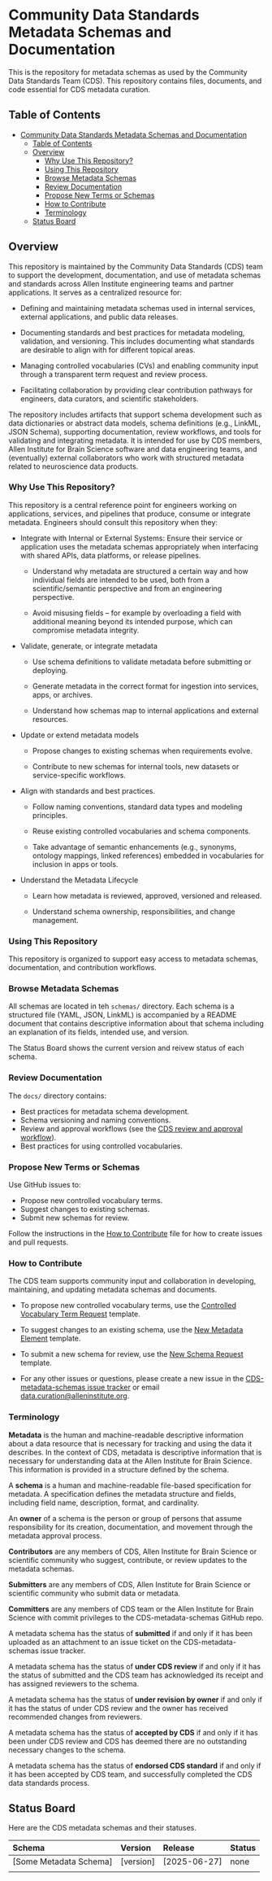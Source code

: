 # Community Data Standards Metadata Schemas and Documentation

This is the repository for metadata schemas as used by the Community Data Standards Team (CDS). This repository contains files, documents, and code essential for CDS metadata curation.

## Table of Contents

- [Community Data Standards Metadata Schemas and Documentation](#community-data-standards-metadata-schemas-and-documentation)
  - [Table of Contents](#table-of-contents)
  - [Overview](#overview)
    - [Why Use This Repository?](#why-use-this-repository)
    - [Using This Repository](#using-this-repository)
    - [Browse Metadata Schemas](#browse-metadata-schemas)
    - [Review Documentation](#review-documentation)
    - [Propose New Terms or Schemas](#propose-new-terms-or-schemas)
    - [How to Contribute](#how-to-contribute)
    - [Terminology](#terminology)
  - [Status Board](#status-board)

## Overview

This repository is maintained by the Community Data Standards (CDS) team to support the development, documentation, and use of metadata schemas and standards across Allen Institute engineering teams and partner applications. It serves as a centralized resource for:
  
- Defining and maintaining metadata schemas used in internal services, external applications, and public data releases.
  
- Documenting standards and best practices for metadata modeling, validation, and versioning. This includes documenting what standards are desirable to align with for different topical areas.
  
- Managing controlled vocabularies (CVs) and enabling community input through a transparent term request and review process.
  
- Facilitating collaboration by providing clear contribution pathways for engineers, data curators, and scientific stakeholders.

The repository includes artifacts that support schema development such as data dictionaries or abstract data models, schema definitions (e.g., LinkML, JSON Schema), supporting documentation, review workflows, and tools for validating and integrating metadata. It is intended for use by CDS members, Allen Institute for Brain Science software and data engineering teams, and (eventually) external collaborators who work with structured metadata related to neuroscience data products.

### Why Use This Repository?

This repository is a central reference point for engineers working on applications, services, and pipelines that produce, consume or integrate metadata. Engineers should consult this repository when they:
  
- Integrate with Internal or External Systems:  Ensure their service or application uses the metadata schemas appropriately when interfacing with shared APIs, data platforms, or release pipelines.  

  - Understand why metadata are structured a certain way and how individual fields are intended to be used, both from a scientific/semantic perspective and from an engineering perspective.

  - Avoid misusing fields – for example by overloading a field with additional meaning beyond its intended purpose, which can compromise metadata integrity.
  
- Validate, generate, or integrate metadata

  - Use schema definitions to validate metadata before submitting or deploying.

  - Generate metadata in the correct format for ingestion into services, apps, or archives.

  - Understand how schemas map to internal applications and external resources.
  
- Update or extend metadata models

  - Propose changes to existing schemas when requirements evolve.

  - Contribute to new schemas for internal tools, new datasets or service-specific workflows.
  
- Align with standards and best practices.

  - Follow naming conventions, standard data types and modeling principles.

  - Reuse existing controlled vocabularies and schema components.

  - Take advantage of semantic enhancements (e.g., synonyms, ontology mappings, linked references) embedded in vocabularies for inclusion in apps or tools.
  
- Understand the Metadata Lifecycle

  - Learn how metadata is reviewed, approved, versioned and released.

  - Understand schema ownership, responsibilities, and change management.

### Using This Repository

This repository is organized to support easy access to metadata schemas, documentation, and contribution workflows.  

### Browse Metadata Schemas

All schemas are located in teh `schemas/` directory. Each schema is a structured file (YAML, JSON, LinkML) is accompanied by a README document that contains descriptive information about that schema including an explanation of its fields, intended use, and version.

The Status Board shows the current version and reivew status of each schema.

### Review Documentation

The `docs/` directory contains:

- Best practices for metadata schema development.
- Schema versioning and naming conventions.
- Review and approval workflows (see the [CDS review and approval workflow](https://alleninstitute.atlassian.net/wiki/x/E4DNJw)).
- Best practices for using controlled vocabularies.

### Propose New Terms or Schemas

Use GitHub issues to:

- Propose new controlled vocabulary terms.
- Suggest changes to existing schemas.
- Submit new schemas for review.

Follow the instructions in the [How to Contribute](https://github.com/AllenInstitute/CDS-metadata-schemas/blob/300725patch1/README.md#L71) file for how to create issues and pull requests.

### How to Contribute

The CDS team supports community input and collaboration in developing, maintaining, and updating metadata schemas and documents.

- To propose new controlled vocabulary terms, use the [Controlled Vocabulary Term Request](https://github.com/AllenInstitute/CDS-metadata-schemas/issues) template.

- To suggest changes to an existing schema, use the [New Metadata Element](https://github.com/AllenInstitute/CDS-metadata-schemas/issues) template.

- To submit a new schema for review, use the [New Schema Request](https://github.com/AllenInstitute/CDS-metadata-schemas/issues) template.

- For any other issues or questions, please create a new issue in the [CDS-metadata-schemas issue tracker](https://github.com/AllenInstitute/CDS-metadata-schemas/issues/new) or email [data.curation@alleninstitute.org](data.curation@alleninstitute.org).

### Terminology

**Metadata** is the human and machine-readable descriptive information about a data resource that is necessary for tracking and using the data it describes. In the context of CDS, metadata is descriptive information that is necessary for understanding data at the Allen Institute for Brain Science. This information is provided in a structure defined by the schema.

A **schema** is a human and machine-readable file-based specification for metadata. A specification defines the metadata structure and fields, including field name, description, format, and cardinality.

An **owner** of a schema is the person or group of persons that assume responsibility for its creation, documentation, and movement through the metadata approval process.

**Contributors** are any members of CDS, Allen Institute for Brain Science or scientific community who suggest, contribute, or review updates to the metadata schemas.

**Submitters** are any members of CDS, Allen Institute for Brain Science or scientific community who submit data or metadata.

**Committers** are any members of CDS team or the Allen Institute for Brain Science with commit privileges to the CDS-metadata-schemas GitHub repo.

A metadata schema has the status of **submitted** if and only if it has been uploaded as an attachment to an issue ticket on the CDS-metadata-schemas issue tracker.

A metadata schema has the status of **under CDS review** if and only if it has the status of submitted and the CDS team has acknowledged its receipt and has assigned reviewers to the schema.

A metadata schema has the status of **under revision by owner** if and only if it has the status of under CDS review and the owner has received recommended changes from reviewers.

A metadata schema has the status of **accepted by CDS** if and only if it has been under CDS review and CDS has deemed there are no outstanding necessary changes to the schema.

A metadata schema has the status of **endorsed CDS standard** if and only if it has been accepted by CDS team, and successfully completed the CDS data standards process.

## Status Board

Here are the CDS metadata schemas and their statuses.

| Schema | Version | Release | Status |
|:--|:--|:--|:--|
| [Some Metadata Schema] | [version] |  [2025-06-27] | none |
| | | | |